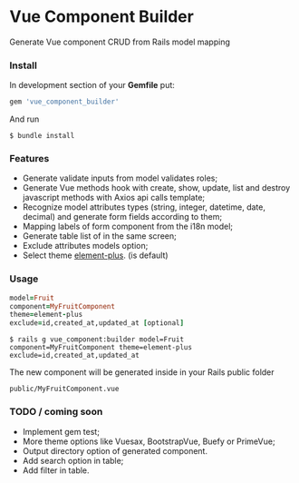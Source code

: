 # Vue Component Builder
Generate Vue component CRUD from Rails model mapping

### Install

In development section of your **Gemfile** put:

```ruby
gem 'vue_component_builder'
```

And run

```shell
$ bundle install
```

### Features

 - Generate validate inputs from model validates roles;
 - Generate Vue methods hook with create, show, update, list and destroy javascript methods with Axios api calls template;
 - Recognize model attributes types (string, integer, datetime, date, decimal) and generate form fields according to them;
 - Mapping labels of form component from the i18n model;
 - Generate table list of in the same screen;
 - Exclude attributes models option;
 - Select theme [element-plus](https://element-plus.org/). (is default) 

### Usage

```ruby
model=Fruit
component=MyFruitComponent
theme=element-plus
exclude=id,created_at,updated_at [optional]
```

```shell
$ rails g vue_component:builder model=Fruit  component=MyFruitComponent theme=element-plus exclude=id,created_at,updated_at
```

The new component will be generated inside in your Rails public folder 
```shell
public/MyFruitComponent.vue
```

### TODO / coming soon

- Implement gem test;
- More theme options like Vuesax, BootstrapVue, Buefy or  PrimeVue;
- Output directory option of generated component.
- Add search option in table;
- Add filter in table.